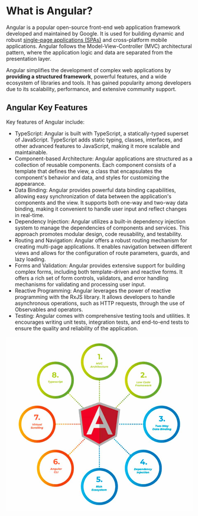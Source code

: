 # What is Angular?

Angular is a popular open-source front-end web application framework
developed and maintained by Google. It is used for building dynamic and
robust [single-page applications (SPAs)](1.2.%20What%20is%20an%20SPA.md)
and cross-platform mobile applications. Angular follows the
Model-View-Controller (MVC) architectural pattern, where the application
logic and data are separated from the presentation layer.

Angular simplifies the development of complex web applications by
**providing a structured framework**, powerful features, and a wide
ecosystem of libraries and tools. It has gained popularity among
developers due to its scalability, performance, and extensive community
support.

## Angular Key Features

Key features of Angular include:

- TypeScript: Angular is built with TypeScript, a statically-typed
  superset of JavaScript. TypeScript adds static typing, classes,
  interfaces, and other advanced features to JavaScript, making it more
  scalable and maintainable.
- Component-based Architecture: Angular applications are structured as a
  collection of reusable components. Each component consists of a
  template that defines the view, a class that encapsulates the
  component's behavior and data, and styles for customizing the
  appearance.
- Data Binding: Angular provides powerful data binding capabilities,
  allowing easy synchronization of data between the application's
  components and the view. It supports both one-way and two-way data
  binding, making it convenient to handle user input and reflect changes
  in real-time.
- Dependency Injection: Angular utilizes a built-in dependency injection
  system to manage the dependencies of components and services. This
  approach promotes modular design, code reusability, and testability.
- Routing and Navigation: Angular offers a robust routing mechanism for
  creating multi-page applications. It enables navigation between
  different views and allows for the configuration of route parameters,
  guards, and lazy loading.
- Forms and Validation: Angular provides extensive support for building
  complex forms, including both template-driven and reactive forms. It
  offers a rich set of form controls, validators, and error handling
  mechanisms for validating and processing user input.
- Reactive Programming: Angular leverages the power of reactive
  programming with the RxJS library. It allows developers to handle
  asynchronous operations, such as HTTP requests, through the use of
  Observables and operators.
- Testing: Angular comes with comprehensive testing tools and utilities.
  It encourages writing unit tests, integration tests, and end-to-end
  tests to ensure the quality and reliability of the application.

<p style="text-align: center">
  <img src="../images/ng-key-features.png" alt="Angular key features">
</p>

